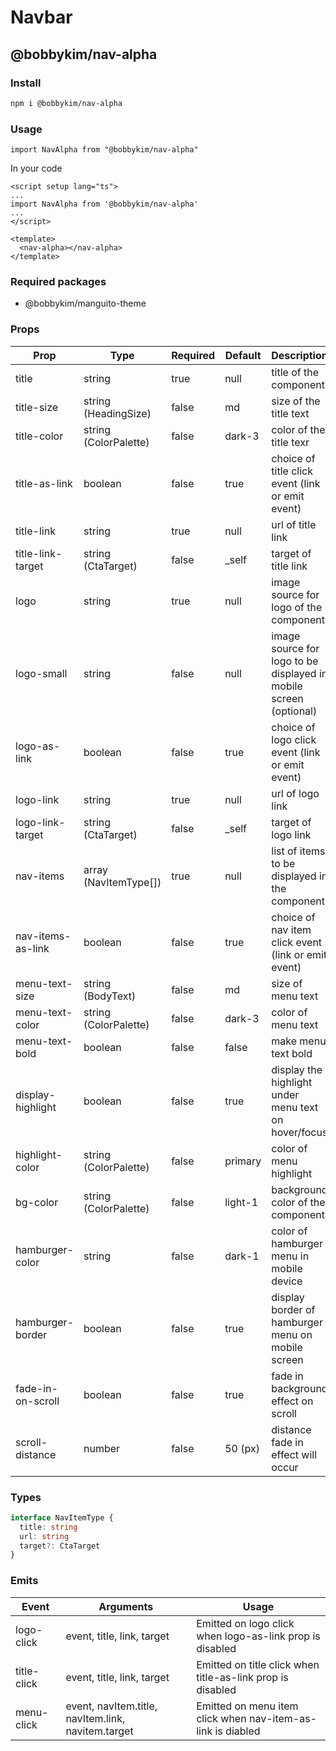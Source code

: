 # Navbar

## @bobbykim/nav-alpha

### Install

```sh
npm i @bobbykim/nav-alpha
```

### Usage

`import NavAlpha from "@bobbykim/nav-alpha"`

In your code

```vue
<script setup lang="ts">
...
import NavAlpha from '@bobbykim/nav-alpha'
...
</script>

<template>
  <nav-alpha></nav-alpha>
</template>
```

### Required packages

- @bobbykim/manguito-theme

### Props

| Prop              | Type                  | Required | Default | Description                                                       |
| ----------------- | --------------------- | -------- | ------- | ----------------------------------------------------------------- |
| title             | string                | true     | null    | title of the component                                            |
| title-size        | string (HeadingSize)  | false    | md      | size of the title text                                            |
| title-color       | string (ColorPalette) | false    | dark-3  | color of the title texr                                           |
| title-as-link     | boolean               | false    | true    | choice of title click event (link or emit event)                  |
| title-link        | string                | true     | null    | url of title link                                                 |
| title-link-target | string (CtaTarget)    | false    | \_self  | target of title link                                              |
| logo              | string                | true     | null    | image source for logo of the component                            |
| logo-small        | string                | false    | null    | image source for logo to be displayed in mobile screen (optional) |
| logo-as-link      | boolean               | false    | true    | choice of logo click event (link or emit event)                   |
| logo-link         | string                | true     | null    | url of logo link                                                  |
| logo-link-target  | string (CtaTarget)    | false    | \_self  | target of logo link                                               |
| nav-items         | array (NavItemType[]) | true     | null    | list of items to be displayed in the component                    |
| nav-items-as-link | boolean               | false    | true    | choice of nav item click event (link or emit event)               |
| menu-text-size    | string (BodyText)     | false    | md      | size of menu text                                                 |
| menu-text-color   | string (ColorPalette) | false    | dark-3  | color of menu text                                                |
| menu-text-bold    | boolean               | false    | false   | make menu text bold                                               |
| display-highlight | boolean               | false    | true    | display the highlight under menu text on hover/focus              |
| highlight-color   | string (ColorPalette) | false    | primary | color of menu highlight                                           |
| bg-color          | string (ColorPalette) | false    | light-1 | background color of the component                                 |
| hamburger-color   | string                | false    | dark-1  | color of hamburger menu in mobile device                          |
| hamburger-border  | boolean               | false    | true    | display border of hamburger menu on mobile screen                 |
| fade-in-on-scroll | boolean               | false    | true    | fade in background effect on scroll                               |
| scroll-distance   | number                | false    | 50 (px) | distance fade in effect will occur                                |

### Types

```ts
interface NavItemType {
  title: string
  url: string
  target?: CtaTarget
}
```

### Emits

| Event       | Arguments                                          | Usage                                                       |
| ----------- | -------------------------------------------------- | ----------------------------------------------------------- |
| logo-click  | event, title, link, target                         | Emitted on logo click when logo-as-link prop is disabled    |
| title-click | event, title, link, target                         | Emitted on title click when title-as-link prop is disabled  |
| menu-click  | event, navItem.title, navItem.link, navitem.target | Emitted on menu item click when nav-item-as-link is diabled |
